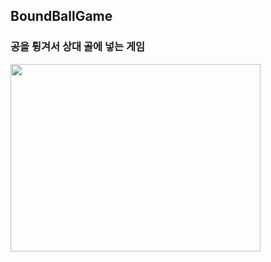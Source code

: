 ## BoundBallGame

### 공을 튕겨서 상대 골에 넣는 게임

<img src="https://github.com/Lee-Kyung-Sup/BoundBallGame/assets/120997897/9ddc510e-e23d-4f58-94e9-6cbe5f640104" width="400" height="300" />

